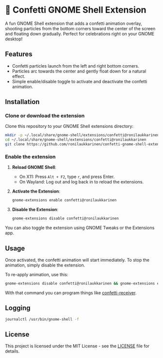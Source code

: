 
# 🎉 Confetti GNOME Shell Extension

A fun GNOME Shell extension that adds a confetti animation overlay, shooting particles from the bottom corners toward the center of the screen and floating down gradually. Perfect for celebrations right on your GNOME desktop!

## Features

- Confetti particles launch from the left and right bottom corners.
- Particles arc towards the center and gently float down for a natural effect.
- Simple enable/disable toggle to activate and deactivate the confetti animation.

## Installation

### Clone or download the extension

Clone this repository to your GNOME Shell extensions directory:

```bash
mkdir -p ~/.local/share/gnome-shell/extensions/confetti@ronilaukkarinen
cd ~/.local/share/gnome-shell/extensions/confetti@ronilaukkarinen
git clone https://github.com/ronilaukkarinen/confetti-gnome-shell-extension .
```

### Enable the extension

1. **Reload GNOME Shell**:
   - On X11: Press `Alt + F2`, type `r`, and press Enter.
   - On Wayland: Log out and log back in to reload the extensions.

2. **Activate the Extension**:

   ```bash
   gnome-extensions enable confetti@ronilaukkarinen
   ```

3. **Disable the Extension**:

   ```bash
   gnome-extensions disable confetti@ronilaukkarinen
   ```

You can also toggle the extension using GNOME Tweaks or the Extensions app.

## Usage

Once activated, the confetti animation will start immediately. To stop the animation, simply disable the extension.

To re-apply animation, use this:

```bash
gnome-extensions disable confetti@ronilaukkarinen && gnome-extensions enable confetti@ronilaukkarinen
```

With that command you can program things like [confetti-receiver](https://github.com/ronilaukkarinen/raycast-confetti-receiver).

## Logging

```bash
journalctl /usr/bin/gnome-shell -f
```

## License

This project is licensed under the MIT License - see the [LICENSE](LICENSE) file for details.
